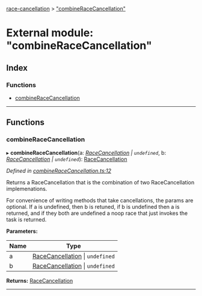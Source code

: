 [race-cancellation](../README.md) > ["combineRaceCancellation"](../modules/_combineracecancellation_.md)

# External module: "combineRaceCancellation"

## Index

### Functions

* [combineRaceCancellation](_combineracecancellation_.md#combineracecancellation)

---

## Functions

<a id="combineracecancellation"></a>

###  combineRaceCancellation

▸ **combineRaceCancellation**(a: *[RaceCancellation](_interfaces_.md#racecancellation) \| `undefined`*, b: *[RaceCancellation](_interfaces_.md#racecancellation) \| `undefined`*): [RaceCancellation](_interfaces_.md#racecancellation)

*Defined in [combineRaceCancellation.ts:12](https://github.com/lynchbomb/race-cancellation/blob/c640e1a/src/combineRaceCancellation.ts#L12)*

Returns a RaceCancellation that is the combination of two RaceCancellation implemenations.

For convenience of writing methods that take cancellations, the params are optional. If a is undefined, then b is retuned, if b is undefined then a is returned, and if they both are undefined a noop race that just invokes the task is returned.

**Parameters:**

| Name | Type |
| ------ | ------ |
| a | [RaceCancellation](_interfaces_.md#racecancellation) \| `undefined` |
| b | [RaceCancellation](_interfaces_.md#racecancellation) \| `undefined` |

**Returns:** [RaceCancellation](_interfaces_.md#racecancellation)

___

